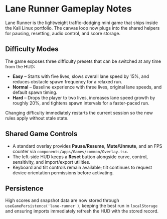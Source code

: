 # Lane Runner Gameplay Notes

Lane Runner is the lightweight traffic-dodging mini game that ships inside the Kali Linux portfolio. The canvas loop now plugs into the shared helpers for pausing, resetting, audio control, and score storage.

## Difficulty Modes

The game exposes three difficulty presets that can be switched at any time from the HUD:

- **Easy** – Starts with five lives, slows overall lane speed by 15%, and reduces obstacle spawn frequency for a relaxed run.
- **Normal** – Baseline experience with three lives, original lane speeds, and default spawn timing.
- **Hard** – Drops the player to two lives, increases lane speed growth by roughly 20%, and tightens spawn intervals for a faster-paced run.

Changing difficulty immediately restarts the current session so the new rules apply without stale state.

## Shared Game Controls

- A standard overlay provides **Pause/Resume**, **Mute/Unmute**, and an FPS counter via `components/apps/Games/common/Overlay.tsx`.
- The left-side HUD keeps a **Reset** button alongside curve, control, sensitivity, and import/export utilities.
- Keyboard and tilt controls remain available; tilt continues to request device orientation permissions before activating.

## Persistence

High scores and snapshot data are now stored through `useGamePersistence('lane-runner')`, keeping the best run in `localStorage` and ensuring imports immediately refresh the HUD with the stored record.
